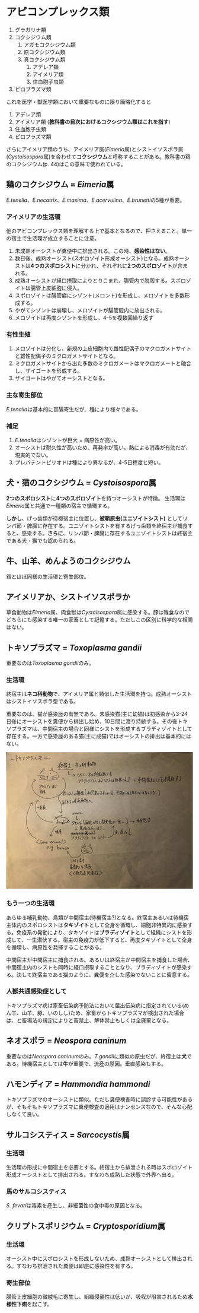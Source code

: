 # アピコンプレックス類
1. グラガリナ類
1. コクシジウム類
    1. アガモコクシジウム類
    1. 原コクシジウム類
    1. 真コクシジウム類
        1. アデレア類
        1. アイメリア類
        1. 住血胞子虫類
1. ピロプラズマ類

これを医学・獣医学類において重要なものに限り簡略化すると

1. アデレア類
1. アイメリア類 (**教科書の目次におけるコクシジウム類はこれを指す**)
1. 住血胞子虫類
1. ピロプラズマ類

さらにアイメリア類のうち、アイメリア属(*Eimeria*属)とシストイソスポラ属(*Cystoisospora*属)を合わせて**コクシジウム**と呼称することがある。教科書の鶏のコクシジウム(p. 44)はこの意味で使われている。

## 鶏のコクシジウム = *Eimeria*属
*E.tenella*、*E.necatrix*、*E.maxima*、*E.acervulina*、*E.brunetti*の5種が重要。

### アイメリアの生活環
他のアビコンプレックス類を理解する上で基本となるので、押さえること。単一の宿主で生活環が成立することに注意。

1. 未成熟オーシストが糞便中に排出される。この時、**感染性はない**。
1. 数日後、成熟オーシスト(スポロゾイト形成オーシスト)となる。成熟オーシストは**4つのスポロシスト**に分かれ、それぞれに**2つのスポロゾイト**が含まれる。
1. 成熟オーシストが経口摂取によりとりこまれ、腸管内で脱殻する。スポロゾイトは腸管上皮細胞に侵入。
1. スポロゾイトは腸管癖にシゾント(メロント)を形成し、メロゾイトを多数形成する。
1. やがてシゾントは崩壊し、メロゾイトが腸管腔内に放出される。
1. メロゾイトは再度シゾントを形成し、4-5を複数回繰り返す

### 有性生殖
1. メロゾイトは分化し、新規の上皮細胞内で雌性配偶子のマクロガメトサイトと雄性配偶子のミクロガメトサイトとなる。
1. ミクロガメトサイトから出た多数のミクロガメートはマクロガメートと融合し、ザイゴートを形成する。
1. ザイゴートはやがてオーシストとなる。

### 主な寄生部位
*E.tenalla*は基本的に盲腸寄生だが、種により様々である。

### 補足
1. *E.tenalla*はシゾントが巨大 = 病原性が高い。
1. オーシストは耐久性が高いため、再発率が高い。熱による消毒が有効だが、現実的でない。
1. プレパテントピリオドは種により異なるが、4-5日程度と短い。

## 犬・猫のコクシジウム = *Cystoisospora*属
**2つのスポロシスト**に**4つのスポロゾイト**を持つオーシストが特徴。 生活環は*Eimeria*属と共通で一種類の宿主で循環する。

**しかし**、げっ歯類が待機宿主に位置し、**被鞘原虫(ユニゾイトシスト)** としてリンパ節・脾臓に存在する。ユニゾイトシストを有するげっ歯類を終宿主が捕食すると、感染する。**さらに**、リンパ節・脾臓に存在するユニゾイトシストは終宿主である犬・猫でも認められる。

## 牛、山羊、めんようのコクシジウム
鶏とほぼ同様の生活環と寄生部位。

## アイメリアか、シストイソスポラか
草食動物は*Eimeria*属、肉食獣は*Cystoisospora*属に感染する。豚は雑食なのでどちらにも感染する唯一の家畜として記憶する。ただしこの区別に科学的な相関はない。

## トキソプラズマ = *Toxoplasma gandii*
重要なのは*Toxoplasma gondii*のみ。

### 生活環
終宿主は**ネコ科動物**で、アイメリア属と類似した生活環を持つ。成熟オーシストはシストイソスポラ型である。

重要なのは、猫が感染歴の有無である。未感染猫(主に幼猫)は初感染から3-24日後にオーシストを糞便から排出し始め、10日間に渡り持続する。その後トキソプラズマは、中間宿主の場合と同様にシストを形成するブラディゾイトとして存在する。一方で感染歴のある猫(主に成猫)ではオーシストの排出は基本的にはない。

![toxoplasma](./13001685301731.jpg)

### もう一つの生活環
あらゆる哺乳動物、鳥類が中間宿主(待機宿主?)となる。終宿主あるいは待機宿主体内のスポロシストは**タキゾイト**として全身を循環し、細胞非特異的に感染する。免疫系の発動により、タキゾイトは**ブラディゾイト**として組織にシストを形成して、一生潜伏する。宿主の免疫力が低下すると、再度タキゾイトとして全身を循環し、病原性を発揮することがある。

中間宿主が中間宿主に捕食される、あるいは終宿主が中間宿主を捕食した場合、中間宿主内のシストも同時に経口摂取することとなり、ブラディゾイトが感染する。決して終宿主である猫のように、糞便を介した感染でないことに留意する。

### 人獣共通感染症として
トキソプラズマ病は家畜伝染病予防法において届出伝染病に指定されている(めん羊、山羊、豚、いのしし)ため、家畜からトキソプラズマが検出された場合は、と畜場法の規定によりと畜禁止、解体禁止もしくは全廃棄となる。

## ネオスポラ = *Neospora caninum*
重要なのは*Neospora caninum*のみ。*T.gondii*に類似の原虫だが、終宿主は**犬**である。待機宿主としては**牛**が重要で、流産の原因。垂直感染もする。

## ハモンディア = *Hammondia hammondi*
トキソプラズマのオーシストに類似。ただし糞便検査時に誤診する可能性があるが、そもそもトキソプラズマに糞便検査の適用はナンセンスなので、そんな心配しなくて良い。

## サルコシスティス = *Sarcocystis*属
### 生活環
生活環の形成に中間宿主を必要とする。終宿主から排泄される時はスポロゾイト形成オーシストとして排出される。すなわち成熟した状態で外界へ出る。

### 馬のサルコシスティス
*S. fevari*は毒素を産生し、非細菌性の食中毒の原因となる。

## クリプトスポリジウム = *Cryptosporidium*属
### 生活環
オーシスト中にスポロシストを形成しないため、成熟オーシストとして排出される。すなわち排泄された糞便は即座に感染性を有する。

### 寄生部位
腸管上皮細胞の微絨毛に寄生し、組織侵襲性は低いが、吸収が阻害されるため**水様性下痢**を起こす。
